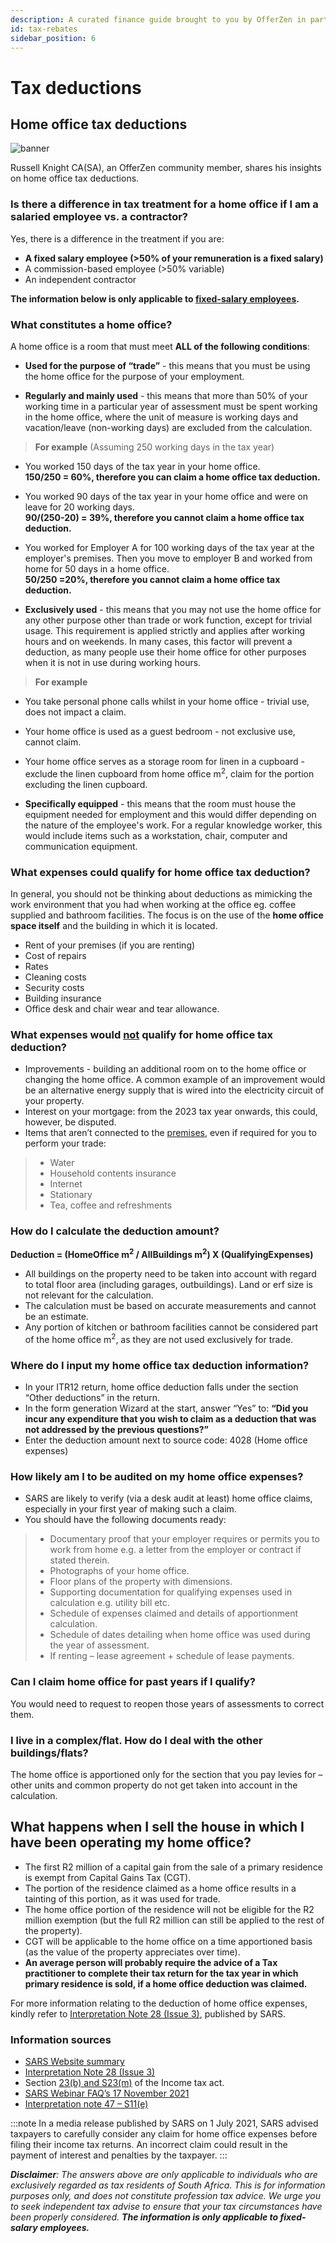 ```yaml
---
description: A curated finance guide brought to you by OfferZen in partnership with Investec.
id: tax-rebates
sidebar_position: 6
---
```



# Tax deductions

## Home office tax deductions

![banner](pathname:///img/assets/homeofficetax_russellknight1.png)

Russell Knight CA(SA), an OfferZen community member, shares his insights on home office tax deductions. 

### Is there a difference in tax treatment for a home office if I am a salaried employee vs. a contractor? 

Yes, there is a difference in the treatment if you are:
* **A fixed salary employee (>50% of your remuneration is a fixed salary)**
* A commission-based employee (>50% variable)
* An independent contractor 

**The information below is only applicable to <u>fixed-salary employees</u>.**

### What constitutes a home office? 
A home office is a room that must meet **ALL of the following conditions**:

* **Used for the purpose of “trade”** - this means that you must be using the home office for the purpose of your employment. 

* **Regularly and mainly used** - this means that more than 50% of your working time in a particular year of assessment must be spent working in the home office, where the unit of measure is working days and vacation/leave (non-working days) are excluded from the calculation.

>   **For example**
(Assuming 250 working days in the tax year)
* You worked 150 days of the tax year in your home office.  
**150/250 = 60%, therefore you can claim a home office tax deduction.**
* You worked 90 days of the tax year in your home office and were on leave for 20 working days.  
**90/(250-20) = 39%, therefore you cannot claim a home office tax deduction.**
* You worked for Employer A for 100 working days of the tax year at the employer's premises. Then you move to employer B and worked from home for 50 days in a home office.  
**50/250 =20%, therefore you cannot claim a home office tax deduction.**


* **Exclusively used** - this means that you may not use the home office for any other purpose other than trade or work function, except for trivial usage. This requirement is applied strictly and applies after working hours and on weekends. In many cases, this factor will prevent a deduction, as many people use their home office for other purposes when it is not in use during working hours.

> **For example**
* You take personal phone calls whilst in your home office - trivial use, does not impact a claim.
* Your home office is used as a guest bedroom - not exclusive use, cannot claim.
* Your home office serves as a storage room for linen in a cupboard - exclude the linen cupboard from home office m<sup>2</sup>, claim for the portion excluding the linen cupboard.

* **Specifically equipped** - this means that the room must house the equipment needed for employment and this would differ depending on the nature of the employee's work. For a regular knowledge worker, this would include items such as a workstation, chair, computer and communication equipment. 

### What expenses could qualify for home office tax deduction?

In general, you should not be thinking about deductions as mimicking the work environment that you had when working at the office eg. coffee supplied and bathroom facilities. The focus is on the use of the **home office space itself** and the building in which it is located.
* Rent of your premises (if you are renting) 
* Cost of repairs
* Rates
* Cleaning costs
* Security costs
* Building insurance 
* Office desk and chair wear and tear allowance.

### What expenses would <u>not</u> qualify for home office tax deduction?

* Improvements - building an additional room on to the home office or changing the home office. A common example of an improvement would be an alternative energy supply that is wired into the electricity circuit of your property.
* Interest on your mortgage: from the 2023 tax year onwards, this could, however, be disputed.
* Items that aren’t connected to the <u>premises</u>, even if required for you to perform your trade:
>* Water
>* Household contents insurance
>* Internet 
>* Stationary 
>* Tea, coffee and refreshments

### How do I calculate the deduction amount? 

**Deduction = (HomeOffice m<sup>2</sup> / AllBuildings m<sup>2</sup>) X (QualifyingExpenses)**

* All buildings on the property need to be taken into account with regard to total floor area (including garages, outbuildings). Land or erf size is not relevant for the calculation. 
* The calculation must be based on accurate measurements and cannot be an estimate.
* Any portion of kitchen or bathroom facilities cannot be considered part of the home office m<sup>2</sup>, as they are not used exclusively for trade. 

### Where do I input my home office tax deduction information?

* In your ITR12 return, home office deduction falls under the section “Other deductions” in the return.
* In the form generation Wizard at the start, answer “Yes” to: **“Did you incur any expenditure that you wish to claim as a deduction that was not addressed by the previous questions?”**
* Enter the deduction amount next to source code: 4028 (Home office expenses)

### How likely am I to be audited on my home office expenses?
* SARS are likely to verify (via a desk audit at least) home office claims, especially in your first year of making such a claim. 
* You should have the following documents ready:
>* Documentary proof that your employer requires or permits you to work from home e.g. a letter from the employer or contract if stated therein.
>* Photographs of your home office.
>* Floor plans of the property with dimensions.
>* Supporting documentation for qualifying expenses used in calculation e.g. utility bill etc.
>* Schedule of expenses claimed and details of apportionment calculation.
>* Schedule of dates detailing when home office was used during the year of assessment.
>* If renting – lease agreement + schedule of lease payments.

### Can I claim home office for past years if I qualify?

You would need to request to reopen those years of assessments to correct them.

### I live in a complex/flat.  How do I deal with the other buildings/flats?

The home office is apportioned only for the section that you pay levies for – other units and common property do not get taken into account in the calculation.

## What happens when I sell the house in which I have been operating my home office?

* The first R2 million of a capital gain from the sale of a primary residence is exempt from Capital Gains Tax (CGT).
* The portion of the residence claimed as a home office results in a tainting of this portion, as it was used for trade.
* The home office portion of the residence will not be eligible for the R2 million exemption (but the full R2 million can still be applied to the rest of the property).
* CGT will be applicable to the home office on a time apportioned basis (as the value of the property appreciates over time).
* **An average person will probably require the advice of a Tax practitioner to complete their tax return for the tax year in which primary residence is sold, if a home office deduction was claimed.**


For more information relating to the deduction of home office expenses, kindly refer to [Interpretation Note 28 (Issue 3)](https://www.sars.gov.za/wp-content/uploads/Legal/Notes/LAPD-IntR-IN-2012-28-Home-Office-Expenses-Deductions.pdf), published by SARS.

### Information sources
* [SARS Website summary](https://www.sars.gov.za/types-of-tax/personal-income-tax/tax-season/home-office-expenses/)
* [Interpretation Note 28 (Issue 3)](https://www.sars.gov.za/wp-content/uploads/Legal/Notes/LAPD-IntR-IN-2012-28-Home-Office-Expenses-Deductions.pdf)
* Section [23(b) and S23(m)](https://sars.mylexisnexis.co.za/) of the Income tax act.
* [SARS Webinar FAQ’s 17 November 2021](https://www.sars.gov.za/wp-content/uploads/Docs/Webinarsuppdocs/Home-office-expense-FAQs-updated-17-Nov-2021.pdf)
* [Interpretation note 47 – S11(e)](https://www.sars.gov.za/wp-content/uploads/Legal/Notes/LAPD-IntR-IN-2012-47-Wear-And-Tear-Depreciation-Allowance.pdf)


:::note
In a media release published by SARS on 1 July 2021, SARS advised taxpayers to carefully consider any claim for home office expenses before filing their income tax returns. An incorrect claim could result in the payment of interest and penalties by the taxpayer.
:::

_**Disclaimer**: The answers above are only applicable to individuals who are exclusively regarded as tax residents of South Africa. This is for information purposes only, and does not constitute profession tax advice. We urge you to seek independent tax advise to ensure that your tax circumstances have been properly considered. **The information is only applicable to fixed-salary employees.**_
